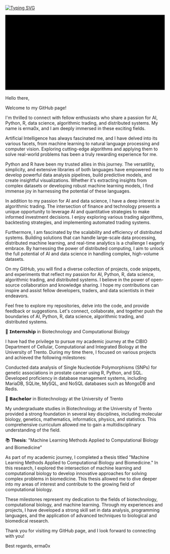 [![Typing SVG](https://readme-typing-svg.herokuapp.com?color=%2336BCF7&center=true&vCenter=true&width=800&lines=Welcome+to+my+software+archive;Python;Machine+Learning;Data+Science;Financial+Markets;Algorithms)](https://git.io/typing-svg)

<img src="./matrix.gif" width="1600" />

<p align="center"> 
</p>
Hello there,

Welcome to my GitHub page!

I'm thrilled to connect with fellow enthusiasts who share a passion for AI, Python, R, data science, algorithmic trading, and distributed systems. My name is erma0x, and I am deeply immersed in these exciting fields.

Artificial Intelligence has always fascinated me, and I have delved into its various facets, from machine learning to natural language processing and computer vision. Exploring cutting-edge algorithms and applying them to solve real-world problems has been a truly rewarding experience for me.

Python and R have been my trusted allies in this journey. The versatility, simplicity, and extensive libraries of both languages have empowered me to develop powerful data analysis pipelines, build predictive models, and create insightful visualizations. Whether it's extracting insights from complex datasets or developing robust machine learning models, I find immense joy in harnessing the potential of these languages.

In addition to my passion for AI and data science, I have a deep interest in algorithmic trading. The intersection of finance and technology presents a unique opportunity to leverage AI and quantitative strategies to make informed investment decisions. I enjoy exploring various trading algorithms, backtesting strategies, and implementing automated trading systems.

Furthermore, I am fascinated by the scalability and efficiency of distributed systems. Building solutions that can handle large-scale data processing, distributed machine learning, and real-time analytics is a challenge I eagerly embrace. By harnessing the power of distributed computing, I aim to unlock the full potential of AI and data science in handling complex, high-volume datasets.

On my GitHub, you will find a diverse collection of projects, code snippets, and experiments that reflect my passion for AI, Python, R, data science, algorithmic trading, and distributed systems. I believe in the power of open-source collaboration and knowledge sharing. I hope my contributions can inspire and assist fellow developers, traders, and data scientists in their endeavors.

Feel free to explore my repositories, delve into the code, and provide feedback or suggestions. Let's connect, collaborate, and together push the boundaries of AI, Python, R, data science, algorithmic trading, and distributed systems.

🧬 𝗜𝗻𝘁𝗲𝗿𝗻𝘀𝗵𝗶𝗽 in Biotechnology and Computational Biology

I have had the privilege to pursue my academic journey at the CIBIO Department of Cellular, Computational and Integrated Biology at the University of Trento. During my time there, I focused on various projects and achieved the following milestones:

Conducted data analysis of Single Nucleotide Polymorphisms (SNPs) for genetic associations in prostate cancer using R, Python, and SQL.
Developed proficiency in database management systems, including MariaDB, SQLite, MySQL, and NoSQL databases such as MongoDB and Redis.

🦠 𝗕𝗮𝗰𝗵𝗲𝗹𝗼𝗿 in Biotechnology at the University of Trento

My undergraduate studies in Biotechnology at the University of Trento provided a strong foundation in several key disciplines, including molecular biology, genetics, mathematics, informatics, physics, and statistics. This comprehensive curriculum allowed me to gain a multidisciplinary understanding of the field.

📚 **Thesis**: "Machine Learning Methods Applied to Computational Biology and Biomedicine"

As part of my academic journey, I completed a thesis titled "Machine Learning Methods Applied to Computational Biology and Biomedicine." In this research, I explored the intersection of machine learning and computational biology to develop innovative approaches for solving complex problems in biomedicine. This thesis allowed me to dive deeper into my areas of interest and contribute to the growing field of computational biology.

These milestones represent my dedication to the fields of biotechnology, computational biology, and machine learning. Through my experiences and projects, I have developed a strong skill set in data analysis, programming languages, and the application of advanced techniques to biological and biomedical research.

Thank you for visiting my GitHub page, and I look forward to connecting with you!

Best regards,
erma0x


